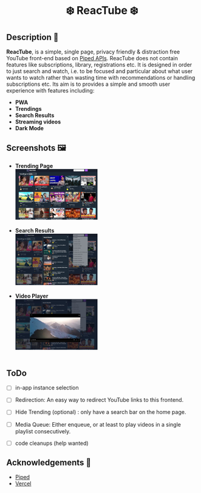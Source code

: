 <div align="center">
 <h1> ❄️ ReacTube ❄️ </h1>
</div>




## Description 🦚
**ReacTube**, is a simple, single page, privacy friendly & distraction free YouTube front-end based on [Piped APIs](https://piped-docs.kavin.rocks/docs/api-documentation/). ReacTube does not contain features like subscriptions, library, registrations etc. It is designed in order to just search and watch, i.e. to be focused and particular about what user wants to watch rather than wasting time with recommendations or handling subscriptions etc.
Its aim is to provides a simple and smooth user experience with features including:

 - **PWA** 
 - **Trendings**  
 - **Search Results** 
 - **Streaming videos** 
 - **Dark Mode** 

## Screenshots 🖼
   - **Trending Page**  <br>
  <img src="./src/images/trendings.JPG" width="45%" alt="TrendingPage"> <br> <br>
   - **Search Results**  <br>
  <img src="./src/images/searchResults.JPG" width="45%" alt="SearchResults"> <br> <br>
   - **Video Player**  <br>
  <img src="./src/images/VideoPlayer.JPG" width="45%" alt="VideoPlayer"> <br> <br>

## ToDo

- [ ] in-app instance selection
- [ ] Redirection: An easy way to redirect YouTube links to this frontend. 
- [ ] Hide Trending (optional) : only have a search bar on the home page.
- [ ] Media Queue: Either enqueue, or at least to play videos in a single playlist consecutively. 
- [ ] code cleanups (help wanted)


## Acknowledgements 🙏
- [Piped](https://github.com/teampiped/piped)
- [Vercel](https://vercel.com/)
